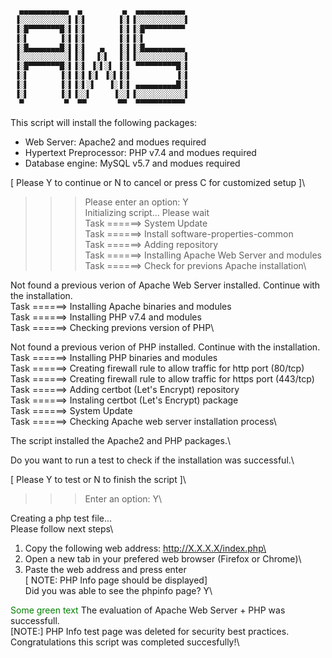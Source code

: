 ```bash
  ▄▄▄▄▄▄▄▄▄▄▄  ▄         ▄  ▄▄▄▄▄▄▄▄▄▄▄
 ▐░░░░░░░░░░░▌▐░▌       ▐░▌▐░░░░░░░░░░░▌
 ▐░█▀▀▀▀▀▀▀█░▌▐░▌       ▐░▌▐░█▀▀▀▀▀▀▀▀▀ 
 ▐░▌       ▐░▌▐░▌       ▐░▌▐░▌
 ▐░█▄▄▄▄▄▄▄█░▌▐░▌   ▄   ▐░▌▐░█▄▄▄▄▄▄▄▄▄
 ▐░░░░░░░░░░░▌▐░▌  ▐░▌  ▐░▌▐░░░░░░░░░░░▌ 
 ▐░█▀▀▀▀▀▀▀█░▌▐░▌ ▐░▌░▌ ▐░▌ ▀▀▀▀▀▀▀▀▀█░▌ 
 ▐░▌       ▐░▌▐░▌▐░▌ ▐░▌▐░▌          ▐░▌ 
 ▐░▌       ▐░▌▐░▌░▌   ▐░▐░▌ ▄▄▄▄▄▄▄▄▄█░▌ 
 ▐░▌       ▐░▌▐░░▌     ▐░░▌▐░░░░░░░░░░░▌ 
  ▀         ▀  ▀▀       ▀▀  ▀▀▀▀▀▀▀▀▀▀▀ 
```

This script will install the following packages: 

- Web Server: Apache2 and modues required
- Hypertext Preprocessor: PHP v7.4  and modues required
- Database engine: MySQL v5.7 and modues required


[ Please Y to continue or N to cancel or  press C for customized setup ]\
>>> Please enter an option:  Y\
Initializing script... Please wait\
Task ======> System Update\
Task ======> Install software-properties-common\
Task ======> Adding repository\
Task ======> Installing Apache Web Server and modules\
Task ======>  Check for previons Apache installation\

Not found a previous verion of Apache Web Server installed. Continue with the installation.\
Task ======> Installing Apache binaries and modules\
Task ======> Installing PHP v7.4 and modules\
Task ======> Checking previons version of PHP\

Not found a previous verion of PHP installed. Continue with the installation.\
Task ======> Installing PHP binaries and modules\
Task ======> Creating firewall rule to allow traffic for http port (80/tcp)\
Task ======> Creating firewall rule to allow traffic for https port (443/tcp)\
Task ======> Adding certbot (Let's Encrypt) repository\
Task ======> Instaling certbot (Let's Encrypt) package\
Task ======> System Update\
Task ======> Checking Apache web server installation process\

The script installed the Apache2 and PHP packages.\

Do you want to run a test to check if the installation was successful.\

[ Please Y to test or N to finish the script  ]\
>>> Enter an option:  Y\

Creating a php test file...\
Please follow next steps\
1. Copy the following web address: http://X.X.X.X/index.php\
2. Open a new tab in your prefered web browser (Firefox or Chrome)\
3. Paste the web address and press enter\
[ NOTE: PHP Info page should be displayed]\
Did you was able to see the phpinfo page? Y\


<span style="color: green"> Some green text </span>The evaluation of Apache Web Server + PHP was successfull.\
[NOTE:] PHP Info test page was deleted for security best practices.\
Congratulations this script was completed succesfully!\

